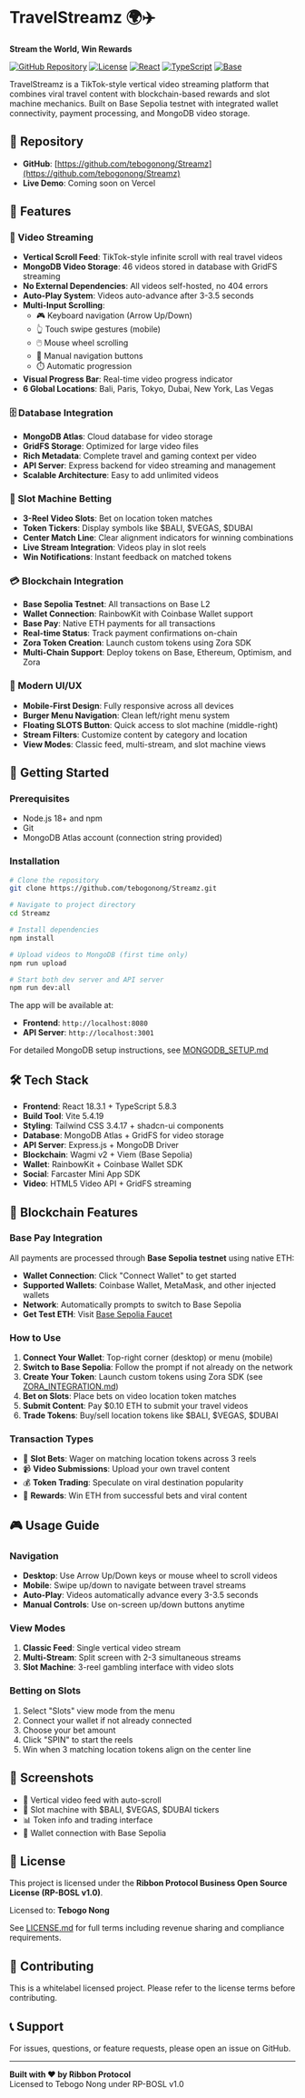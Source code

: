 # TravelStreamz 🌍✈️

**Stream the World, Win Rewards**

[![GitHub Repository](https://img.shields.io/badge/GitHub-Streamz-blue?style=flat-square&logo=github)](https://github.com/tebogonong/Streamz)
[![License](https://img.shields.io/badge/License-MIT-green?style=flat-square)](./LICENSE.md)
[![React](https://img.shields.io/badge/React-18.3.1-blue?style=flat-square&logo=react)](https://reactjs.org/)
[![TypeScript](https://img.shields.io/badge/TypeScript-5.8.3-blue?style=flat-square&logo=typescript)](https://www.typescriptlang.org/)
[![Base](https://img.shields.io/badge/Base-Sepolia-blue?style=flat-square&logo=ethereum)](https://base.org/)

TravelStreamz is a TikTok-style vertical video streaming platform that combines viral travel content with blockchain-based rewards and slot machine mechanics. Built on Base Sepolia testnet with integrated wallet connectivity, payment processing, and MongoDB video storage.

## 📍 Repository
- **GitHub**: [https://github.com/tebogonong/Streamz](https://github.com/tebogonong/Streamz)
- **Live Demo**: Coming soon on Vercel

## 🎯 Features

### 🎥 Video Streaming
- **Vertical Scroll Feed**: TikTok-style infinite scroll with real travel videos
- **MongoDB Video Storage**: 46 videos stored in database with GridFS streaming
- **No External Dependencies**: All videos self-hosted, no 404 errors
- **Auto-Play System**: Videos auto-advance after 3-3.5 seconds
- **Multi-Input Scrolling**:
  - 🎮 Keyboard navigation (Arrow Up/Down)
  - 👆 Touch swipe gestures (mobile)
  - 🖱️ Mouse wheel scrolling
  - 🔘 Manual navigation buttons
  - ⏱️ Automatic progression
- **Visual Progress Bar**: Real-time video progress indicator
- **6 Global Locations**: Bali, Paris, Tokyo, Dubai, New York, Las Vegas

### 🗄️ Database Integration
- **MongoDB Atlas**: Cloud database for video storage
- **GridFS Storage**: Optimized for large video files
- **Rich Metadata**: Complete travel and gaming context per video
- **API Server**: Express backend for video streaming and management
- **Scalable Architecture**: Easy to add unlimited videos

### 🎰 Slot Machine Betting
- **3-Reel Video Slots**: Bet on location token matches
- **Token Tickers**: Display symbols like $BALI, $VEGAS, $DUBAI
- **Center Match Line**: Clear alignment indicators for winning combinations
- **Live Stream Integration**: Videos play in slot reels
- **Win Notifications**: Instant feedback on matched tokens

### 💳 Blockchain Integration
- **Base Sepolia Testnet**: All transactions on Base L2
- **Wallet Connection**: RainbowKit with Coinbase Wallet support
- **Base Pay**: Native ETH payments for all transactions
- **Real-time Status**: Track payment confirmations on-chain
- **Zora Token Creation**: Launch custom tokens using Zora SDK
- **Multi-Chain Support**: Deploy tokens on Base, Ethereum, Optimism, and Zora

### 🎨 Modern UI/UX
- **Mobile-First Design**: Fully responsive across all devices
- **Burger Menu Navigation**: Clean left/right menu system
- **Floating SLOTS Button**: Quick access to slot machine (middle-right)
- **Stream Filters**: Customize content by category and location
- **View Modes**: Classic feed, multi-stream, and slot machine views

## 🚀 Getting Started

### Prerequisites
- Node.js 18+ and npm
- Git
- MongoDB Atlas account (connection string provided)

### Installation

```sh
# Clone the repository
git clone https://github.com/tebogonong/Streamz.git

# Navigate to project directory
cd Streamz

# Install dependencies
npm install

# Upload videos to MongoDB (first time only)
npm run upload

# Start both dev server and API server
npm run dev:all
```

The app will be available at:
- **Frontend**: `http://localhost:8080`
- **API Server**: `http://localhost:3001`

For detailed MongoDB setup instructions, see [MONGODB_SETUP.md](./MONGODB_SETUP.md)

## 🛠️ Tech Stack

- **Frontend**: React 18.3.1 + TypeScript 5.8.3
- **Build Tool**: Vite 5.4.19
- **Styling**: Tailwind CSS 3.4.17 + shadcn-ui components
- **Database**: MongoDB Atlas + GridFS for video storage
- **API Server**: Express.js + MongoDB Driver
- **Blockchain**: Wagmi v2 + Viem (Base Sepolia)
- **Wallet**: RainbowKit + Coinbase Wallet SDK
- **Social**: Farcaster Mini App SDK
- **Video**: HTML5 Video API + GridFS streaming

## 💎 Blockchain Features

### Base Pay Integration
All payments are processed through **Base Sepolia testnet** using native ETH:

- **Wallet Connection**: Click "Connect Wallet" to get started
- **Supported Wallets**: Coinbase Wallet, MetaMask, and other injected wallets
- **Network**: Automatically prompts to switch to Base Sepolia
- **Get Test ETH**: Visit [Base Sepolia Faucet](https://www.coinbase.com/faucets/base-ethereum-sepolia-faucet)

### How to Use
1. **Connect Your Wallet**: Top-right corner (desktop) or menu (mobile)
2. **Switch to Base Sepolia**: Follow the prompt if not already on the network
3. **Create Your Token**: Launch custom tokens using Zora SDK (see [ZORA_INTEGRATION.md](./ZORA_INTEGRATION.md))
4. **Bet on Slots**: Place bets on video location token matches
5. **Submit Content**: Pay $0.10 ETH to submit your travel videos
6. **Trade Tokens**: Buy/sell location tokens like $BALI, $VEGAS, $DUBAI

### Transaction Types
- 🎰 **Slot Bets**: Wager on matching location tokens across 3 reels
- 📹 **Video Submissions**: Upload your own travel content
- 💰 **Token Trading**: Speculate on viral destination popularity
- 🎁 **Rewards**: Win ETH from successful bets and viral content

## 🎮 Usage Guide

### Navigation
- **Desktop**: Use Arrow Up/Down keys or mouse wheel to scroll videos
- **Mobile**: Swipe up/down to navigate between travel streams
- **Auto-Play**: Videos automatically advance every 3-3.5 seconds
- **Manual Controls**: Use on-screen up/down buttons anytime

### View Modes
1. **Classic Feed**: Single vertical video stream
2. **Multi-Stream**: Split screen with 2-3 simultaneous streams
3. **Slot Machine**: 3-reel gambling interface with video slots

### Betting on Slots
1. Select "Slots" view mode from the menu
2. Connect your wallet if not already connected
3. Choose your bet amount
4. Click "SPIN" to start the reels
5. Win when 3 matching location tokens align on the center line

## 📱 Screenshots

- 🎥 Vertical video feed with auto-scroll
- 🎰 Slot machine with $BALI, $VEGAS, $DUBAI tickers
- 📊 Token info and trading interface
- 🔗 Wallet connection with Base Sepolia

## 📄 License

This project is licensed under the **Ribbon Protocol Business Open Source License (RP-BOSL v1.0)**.

Licensed to: **Tebogo Nong**

See [LICENSE.md](./LICENSE.md) for full terms including revenue sharing and compliance requirements.

## 🤝 Contributing

This is a whitelabel licensed project. Please refer to the license terms before contributing.

## 📞 Support

For issues, questions, or feature requests, please open an issue on GitHub.

---

**Built with ❤️ by Ribbon Protocol**  
Licensed to Tebogo Nong under RP-BOSL v1.0
